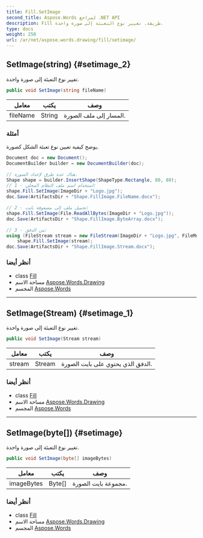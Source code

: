 ```yaml
---
title: Fill.SetImage
second_title: Aspose.Words لمراجع .NET API
description: Fill طريقة. تغيير نوع التعبئة إلى صورة واحدة.
type: docs
weight: 250
url: /ar/net/aspose.words.drawing/fill/setimage/
---
```

## SetImage(string) {#setimage_2}

تغيير نوع التعبئة إلى صورة واحدة.

```csharp
public void SetImage(string fileName)
```

| معامل | يكتب | وصف |
| --- | --- | --- |
| fileName | String | المسار إلى ملف الصورة. |

### أمثلة

يوضح كيفية تعيين نوع تعبئة الشكل كصورة.

```csharp
Document doc = new Document();
DocumentBuilder builder = new DocumentBuilder(doc);

// هناك عدة طرق لإعداد الصورة.
Shape shape = builder.InsertShape(ShapeType.Rectangle, 80, 80);
// 1 - استخدام اسم ملف النظام المحلي:
shape.Fill.SetImage(ImageDir + "Logo.jpg");
doc.Save(ArtifactsDir + "Shape.FillImage.FileName.docx");

// 2 - تحميل ملف إلى مصفوفة بايت:
shape.Fill.SetImage(File.ReadAllBytes(ImageDir + "Logo.jpg"));
doc.Save(ArtifactsDir + "Shape.FillImage.ByteArray.docx");

// 3 - من الدفق:
using (FileStream stream = new FileStream(ImageDir + "Logo.jpg", FileMode.Open))
    shape.Fill.SetImage(stream);
doc.Save(ArtifactsDir + "Shape.FillImage.Stream.docx");
```

### أنظر أيضا

* class [Fill](../)
* مساحة الاسم [Aspose.Words.Drawing](../../fill/)
* المجسم [Aspose.Words](../../../)

---

## SetImage(Stream) {#setimage_1}

تغيير نوع التعبئة إلى صورة واحدة.

```csharp
public void SetImage(Stream stream)
```

| معامل | يكتب | وصف |
| --- | --- | --- |
| stream | Stream | الدفق الذي يحتوي على بايت الصورة. |

### أنظر أيضا

* class [Fill](../)
* مساحة الاسم [Aspose.Words.Drawing](../../fill/)
* المجسم [Aspose.Words](../../../)

---

## SetImage(byte[]) {#setimage}

تغيير نوع التعبئة إلى صورة واحدة.

```csharp
public void SetImage(byte[] imageBytes)
```

| معامل | يكتب | وصف |
| --- | --- | --- |
| imageBytes | Byte[] | مجموعة بايت الصورة. |

### أنظر أيضا

* class [Fill](../)
* مساحة الاسم [Aspose.Words.Drawing](../../fill/)
* المجسم [Aspose.Words](../../../)


